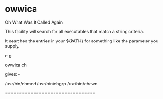 # owwica
Oh What Was It Called Again

This facility will search for all executables that match a string criteria. 

It searches the entries in your ${PATH} for something like
the parameter you supply.

e.g.

owwica ch

gives: -

/usr/bin/chmod
/usr/bin/chgrp
/usr/bin/chown


=*=*=*=*=*=*=*=*=*=*=*=*=*=*=*=*=*=*=*=*=*=*=*=*=*=*=*=*=*=*=*=*

